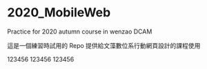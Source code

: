 # 2020_MobileWeb

Practice for 2020 autumn course in wenzao DCAM

這是一個練習時試用的 Repo 提供給文藻數位系行動網頁設計的課程使用

123456
123456
123456